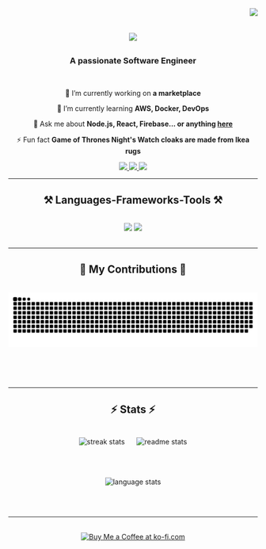 <img align="right" src="https://visitor-badge.laobi.icu/badge?page_id=huzaifanaeem909.huzaifanaeem909" />

<h1 align="center">
    <img src="https://readme-typing-svg.herokuapp.com/?font=Righteous&size=35&center=true&vCenter=true&width=500&height=70&duration=4000&lines=Hi+There!+👋;+I'm+Muhammad+Huzaifa!;" />
</h1>

<h3 align="center">A passionate Software Engineer</h3>

<br/>

<div align="center">
 
 🔭 I’m currently working on **a marketplace**
 
 🌱 I’m currently learning **AWS, Docker, DevOps**

💬 Ask me about **Node.js, React, Firebase... or anything [here](https://github.com/huzaifanaeem909/huzaifanaeem909/issues)**

⚡ Fun fact **Game of Thrones Night's Watch cloaks are made from Ikea rugs**

</div>
 
<div align="center"> 
  <a href="mailto:huzaifanaeem909@gmail.com" target="_blank">
    <img src="https://img.shields.io/badge/Gmail-333333?style=for-the-badge&logo=gmail&logoColor=red" />
  </a>
  <a href="https://www.linkedin.com/in/huzaifa-naeem/" target="_blank">
    <img src="https://img.shields.io/badge/LinkedIn-0077B5?style=for-the-badge&logo=linkedin&logoColor=white" />
  </a>
  <a href="" target="_blank">
     <img src="https://img.shields.io/badge/Portfolio-FF5722?style=for-the-badge&logo=todoist&logoColor=white" /> <!-- sqlite, safari, google-chrome are other good icon options -->
  </a>
</div>

 <hr/>
 
<h2 align="center">⚒️ Languages-Frameworks-Tools ⚒️</h2>
<br/>
<div align="center">
    <img src="https://skillicons.dev/icons?i=react,bootstrap,mui,html,css,vscode,github,figma,tailwind,git,r" />
    <img src="https://skillicons.dev/icons?i=nodejs,python,javascript,typescript,express,firebase,mongodb,c,java,nextjs,mysql,flask" /><br>
</div>

<br/>
<hr/>

<div align="center">
  <h2>🐍 My Contributions 🐍</h2>
  <br>
  <img alt="snake eating my contributions" src="https://raw.githubusercontent.com/Platane/snk/output/github-contribution-grid-snake.svg" />
    
  <br/><br/><br/>
</div>

<hr/>

<h2 align="center">⚡ Stats ⚡</h2>
<br>
<div align="center">
  <!-- GitHub Streak Stats -->
  <img align="center" src="https://github-readme-streak-stats.herokuapp.com/?user=huzaifanaeem909&theme=tokyonight&border_radius=10" style="width: 45%; margin-right: 20px;" alt="streak stats" />
  <!-- GitHub Readme Stats -->
  <img align="center" src="https://github-readme-stats.vercel.app/api?username=huzaifanaeem909&show_icons=true&locale=en&rank_icon=github&theme=tokyonight&border_radius=10" style="width: 45%;" alt="readme stats" />
  
  <!-- Add some space -->
  <br><br>
  
  <!-- GitHub Top Languages -->
  <img align="center" src="https://github-readme-stats.vercel.app/api/top-langs?username=huzaifanaeem909&show_icons=true&locale=en&layout=compact&theme=tokyonight&border_radius=10" alt="language stats" />
</div>

<br/><br/>

<hr/>

<br/>

<div align="center">
  <a href='' target='_blank'>
    <img height='64' style='border:0px;height:64px;' src='https://storage.ko-fi.com/cdn/kofi1.png?v=3' border='0' alt='Buy Me a Coffee at ko-fi.com' />
  </a>
</div>

<br/>
